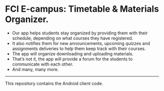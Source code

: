 # FCI E-campus: Timetable & Materials Organizer.
* Our app helps students stay organized by providing them with their schedule, depending on what courses they have registered.
* It also notifies them for new announcements, upcoming quizzes and assignments deliveries to help them keep track with their courses.
* The app will organize downloading and uploading materials.
* That’s not it, the app will provide a forum for the students to communicate with each other.
* And many, many more.

---
This repository contains the Android client code.